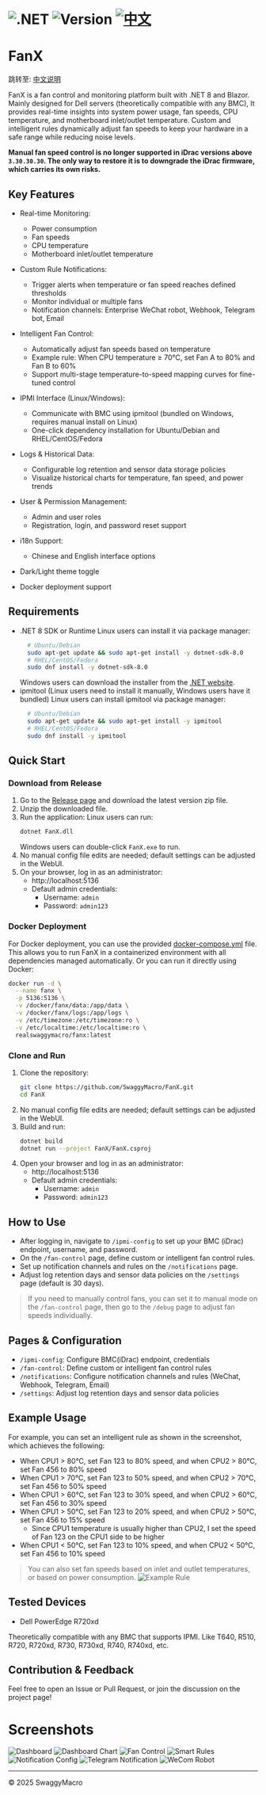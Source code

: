 ﻿# ![.NET](https://img.shields.io/badge/.NET-8.0-blue) ![Version](https://img.shields.io/badge/version-1.0.0-brightgreen) [![中文](https://img.shields.io/badge/CN-README-blue)](README.md)
# FanX

跳转至: [中文说明](README.md)

FanX is a fan control and monitoring platform built with .NET 8 and Blazor. Mainly designed for Dell servers (theoretically compatible with any BMC), It provides real-time insights into system power usage, fan speeds, CPU temperature, and motherboard inlet/outlet temperature. Custom and intelligent rules dynamically adjust fan speeds to keep your hardware in a safe range while reducing noise levels.  

**Manual fan speed control is no longer supported in iDrac versions above `3.30.30.30`. The only way to restore it is to downgrade the iDrac firmware, which carries its own risks.**

## Key Features

- Real-time Monitoring:
  - Power consumption
  - Fan speeds
  - CPU temperature
  - Motherboard inlet/outlet temperature

- Custom Rule Notifications:
  - Trigger alerts when temperature or fan speed reaches defined thresholds
  - Monitor individual or multiple fans
  - Notification channels: Enterprise WeChat robot, Webhook, Telegram bot, Email

- Intelligent Fan Control:
  - Automatically adjust fan speeds based on temperature
  - Example rule: When CPU temperature ≥ 70°C, set Fan A to 80% and Fan B to 60%
  - Support multi-stage temperature-to-speed mapping curves for fine-tuned control

- IPMI Interface (Linux/Windows):
  - Communicate with BMC using ipmitool (bundled on Windows, requires manual install on Linux)
  - One-click dependency installation for Ubuntu/Debian and RHEL/CentOS/Fedora

- Logs & Historical Data:
  - Configurable log retention and sensor data storage policies
  - Visualize historical charts for temperature, fan speed, and power trends

- User & Permission Management:
  - Admin and user roles
  - Registration, login, and password reset support

- i18n Support:
  - Chinese and English interface options

- Dark/Light theme toggle
- Docker deployment support

## Requirements
- .NET 8 SDK or Runtime
  Linux users can install it via package manager:
  ```bash
    # Ubuntu/Debian
    sudo apt-get update && sudo apt-get install -y dotnet-sdk-8.0
    # RHEL/CentOS/Fedora
    sudo dnf install -y dotnet-sdk-8.0
  ```
  Windows users can download the installer from the [.NET website](https://dotnet.microsoft.com/download/dotnet/8.0).
- ipmitool (Linux users need to install it manually, Windows users have it bundled)
  Linux users can install ipmitool via package manager:
  ```bash
    # Ubuntu/Debian
    sudo apt-get update && sudo apt-get install -y ipmitool
    # RHEL/CentOS/Fedora
    sudo dnf install -y ipmitool
  ```


## Quick Start

### Download from Release
1. Go to the [Release page](https://github.com/SwaggyMacro/FanX/releases) and download the latest version zip file.
2. Unzip the downloaded file.
3. Run the application:
   Linux users can run:
   ```bash
   dotnet FanX.dll
   ```
   Windows users can double-click `FanX.exe` to run.
4. No manual config file edits are needed; default settings can be adjusted in the WebUI.
5. On your browser, log in as an administrator:
   - http://localhost:5136
   - Default admin credentials:
     - Username: `admin`
     - Password: `admin123`

### Docker Deployment
For Docker deployment, you can use the provided [docker-compose.yml](docker-compose.yml) file. This allows you to run FanX in a containerized environment with all dependencies managed automatically.
Or you can run it directly using Docker:
```bash
docker run -d \
  --name fanx \
  -p 5136:5136 \
  -v /docker/fanx/data:/app/data \
  -v /docker/fanx/logs:/app/logs \
  -v /etc/timezone:/etc/timezone:ro \
  -v /etc/localtime:/etc/localtime:ro \
  realswaggymacro/fanx:latest
```

### Clone and Run
1. Clone the repository:
   ```bash
   git clone https://github.com/SwaggyMacro/FanX.git
   cd FanX
   ```
2. No manual config file edits are needed; default settings can be adjusted in the WebUI.
3. Build and run:
   ```bash
   dotnet build
   dotnet run --project FanX/FanX.csproj
   ```
4. Open your browser and log in as an administrator:
   - http://localhost:5136
   - Default admin credentials:
     - Username: `admin`
     - Password: `admin123`

## How to Use
- After logging in, navigate to `/ipmi-config` to set up your BMC (iDrac) endpoint, username, and password.
- On the `/fan-control` page, define custom or intelligent fan control rules.
- Set up notification channels and rules on the `/notifications` page.
- Adjust log retention days and sensor data policies on the `/settings` page (default is 30 days).

> If you need to manually control fans, you can set it to manual mode on the `/fan-control` page, then go to the `/debug` page to adjust fan speeds individually.

## Pages & Configuration

- `/ipmi-config`: Configure BMC(iDrac) endpoint, credentials
- `/fan-control`: Define custom or intelligent fan control rules
- `/notifications`: Configure notification channels and rules (WeChat, Webhook, Telegram, Email)
- `/settings`: Adjust log retention days and sensor data policies

## Example Usage

For example, you can set an intelligent rule as shown in the screenshot, which achieves the following:
- When CPU1 > 80°C, set Fan 123 to 80% speed, and when CPU2 > 80°C, set Fan 456 to 80% speed
- When CPU1 > 70°C, set Fan 123 to 50% speed, and when CPU2 > 70°C, set Fan 456 to 50% speed
- When CPU1 > 60°C, set Fan 123 to 30% speed, and when CPU2 > 60°C, set Fan 456 to 30% speed
- When CPU1 > 50°C, set Fan 123 to 20% speed, and when CPU2 > 50°C, set Fan 456 to 15% speed
    - Since CPU1 temperature is usually higher than CPU2, I set the speed of Fan 123 on the CPU1 side to be higher
- When CPU1 < 50°C, set Fan 123 to 10% speed, and when CPU2 < 50°C, set Fan 456 to 10% speed

> You can also set fan speeds based on inlet and outlet temperatures, or based on power consumption.
![Example Rule](Screenshot/screenshot_smart_rule_example.png)


## Tested Devices
- Dell PowerEdge R720xd

Theoretically compatible with any BMC that supports IPMI. Like T640, R510, R720, R720xd, R730, R730xd, R740, R740xd, etc.

## Contribution & Feedback

Feel free to open an Issue or Pull Request, or join the discussion on the project page!

# Screenshots

![Dashboard](Screenshot/screenshot_dashboard.png)
![Dashboard Chart](Screenshot/screenshot_dashboard_chart.png)
![Fan Control](Screenshot/screenshot_fancontrol.png)
![Smart Rules](Screenshot/screenshot_smart_rule.png)
![Notification Config](Screenshot/screenshot_notification.png)
![Telegram Notification](Screenshot/screenshot_tg.png)
![WeCom Robot](Screenshot/screenshot_wecom.png)

---

© 2025 SwaggyMacro

